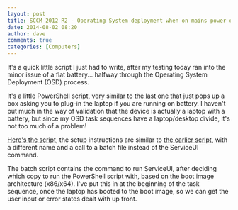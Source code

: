 ```yaml
---
layout: post
title: SCCM 2012 R2 - Operating System deployment when on mains power only
date: 2014-08-02 08:20
author: dave
comments: true
categories: [Computers]
---
```

It's a quick little script I just had to write, after my testing today ran into the minor issue of a flat battery... halfway through the Operating System Deployment (OSD) process.

It's a little PowerShell script, very similar to <a href="http://tookitaway.co.uk/sccm-2012-r2-validating-and-setting-osdcomputername-with-powershell/">the last one</a> that just pops up a box asking you to plug-in the laptop if you are running on battery. I haven't put much in the way of validation that the device is actually a laptop with a battery, but since my OSD task sequences have a laptop/desktop divide, it's not too much of a problem!

<a href="https://github.com/davegreen/miscellaneous/tree/master/PowerShell/SCCM/OSDBatteryStatus">Here's the script</a>, the setup instructions are similar to <a href="http://tookitaway.co.uk/sccm-2012-r2-validating-and-setting-osdcomputername-with-powershell/">the earlier script</a>, with a different name and a call to a batch file instead of the ServiceUI command.

The batch script contains the command to run ServiceUI, after deciding which copy to run the PowerShell script with, based on the boot image architecture (x86/x64). I've put this in at the beginning of the task sequence, once the laptop has booted to the boot image, so we can get the user input or error states dealt with up front.
